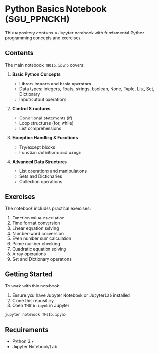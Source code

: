 # Python Basics Notebook (SGU_PPNCKH)

This repository contains a Jupyter notebook with fundamental Python programming concepts and exercises.

## Contents

The main notebook `TH01b.ipynb` covers:

1. **Basic Python Concepts**

    - Library imports and basic operators
    - Data types: integers, floats, strings, boolean, None, Tuple, List, Set, Dictionary
    - Input/output operations

2. **Control Structures**

    - Conditional statements (if)
    - Loop structures (for, while)
    - List comprehensions

3. **Exception Handling & Functions**

    - Try/except blocks
    - Function definitions and usage

4. **Advanced Data Structures**
    - List operations and manipulations
    - Sets and Dictionaries
    - Collection operations

## Exercises

The notebook includes practical exercises:

1. Function value calculation
2. Time format conversion
3. Linear equation solving
4. Number-word conversion
5. Even number sum calculation
6. Prime number checking
7. Quadratic equation solving
8. Array operations
9. Set and Dictionary operations

## Getting Started

To work with this notebook:

1. Ensure you have Jupyter Notebook or JupyterLab installed
2. Clone this repository
3. Open `TH01b.ipynb` in Jupyter

```bash
jupyter notebook TH01b.ipynb
```

## Requirements

-   Python 3.x
-   Jupyter Notebook/Lab
